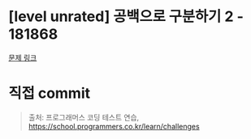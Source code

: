 # [level unrated] 공백으로 구분하기 2 - 181868

[문제 링크](https://school.programmers.co.kr/learn/courses/30/lessons/181868)

# 직접 commit

> 출처: 프로그래머스 코딩 테스트 연습, https://school.programmers.co.kr/learn/challenges
